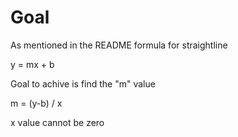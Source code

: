 # Goal 

As mentioned in the README formula for straightline

 y = mx + b

Goal to achive is find the "m" value

m = (y-b) / x

x value cannot be zero
